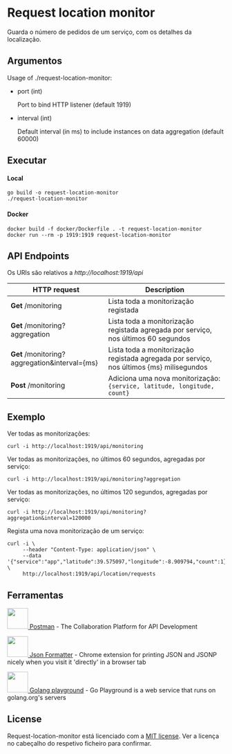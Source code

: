 # Request location monitor

Guarda o número de pedidos de um serviço, com os detalhes da localização.

## Argumentos

Usage of ./request-location-monitor:

- port (int)
  
  Port to bind HTTP listener (default 1919)

- interval (int)
  
  Default interval (in ms) to include instances on data aggregation (default 60000)

## Executar

#### Local
```shell script
go build -o request-location-monitor
./request-location-monitor
```

#### Docker

```shell script
docker build -f docker/Dockerfile . -t request-location-monitor
docker run --rm -p 1919:1919 request-location-monitor
```

## API Endpoints

Os URIs são relativos a *http://localhost:1919/api*

HTTP request | Description
------------ | -------------
**Get** /monitoring | Lista toda a monitorização registada
**Get** /monitoring?aggregation | Lista toda a monitorização registada agregada por serviço, nos últimos 60 segundos
**Get** /monitoring?aggregation&interval={ms} | Lista toda a monitorização registada agregada por serviço, nos últimos {ms} milisegundos
**Post** /monitoring | Adiciona uma nova monitorização: `{service, latitude, longitude, count}`

## Exemplo

Ver todas as monitorizações:
```shell script
curl -i http://localhost:1919/api/monitoring
```

Ver todas as monitorizações, no últimos 60 segundos, agregadas por serviço:
```shell script
curl -i http://localhost:1919/api/monitoring?aggregation
```

Ver todas as monitorizações, no últimos 120 segundos, agregadas por serviço:
```shell script
curl -i http://localhost:1919/api/monitoring?aggregation&interval=120000
```

Regista uma nova monitorização de um serviço:
```shell script
curl -i \
     --header "Content-Type: application/json" \
     --data '{"service":"app","latitude":39.575097,"longitude":-8.909794,"count":1}' \
     http://localhost:1919/api/location/requests
```

## Ferramentas

[<img src="https://i.imgur.com/DBrGTaL.png" alt="" width="48" height="48"> Postman](https://www.postman.com/) - The Collaboration Platform for API Development

[<img src="https://i.imgur.com/M7dKRag.png" alt="" width="48" height="48"> Json Formatter](https://chrome.google.com/webstore/detail/json-formatter/bcjindcccaagfpapjjmafapmmgkkhgoa?hl=en) - Chrome extension for printing JSON and JSONP nicely when you visit it 'directly' in a browser tab

[<img src="https://i.imgur.com/LvZ3Anc.png" alt="" width="48" height="48"> Golang playground](https://play.golang.org/) - Go Playground is a web service that runs on golang.org's servers

## License

Request-location-monitor está licenciado com a [MIT license](../LICENSE). Ver a licença no cabeçalho do respetivo ficheiro para confirmar.